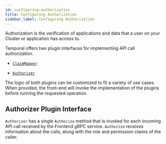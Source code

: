 ```yaml
---
id: configuring-authorization
title: Configuring Authorization
sidebar_label: Configuring Authorization
---
```


Authorization is the verification of applications and data that a user on your Cluster or application has access to.

Temporal offers two plugin interfaces for implementing API call authorization.

- [`ClaimMapper`](https://www.notion.so/ClaimMapper-44aae103936b4e0789b23a7a32374ec4)

- [`Authorizer`](https://www.notion.so/Authorizer-11cccb9167034e21a93797f4cafc7ee5)

The logic of both plugins can be customized to fit a variety of use cases. When provided, the front-end will invoke the implementation of the plugins before running the requested operation.

## Authorizer Plugin Interface

`Authorizer` has a single `Authorize` method that is invoked for each incoming API call received by the Frontend gRPC service. `Authorize` receives information about the calls, along with the role and permission claims of the caller.
